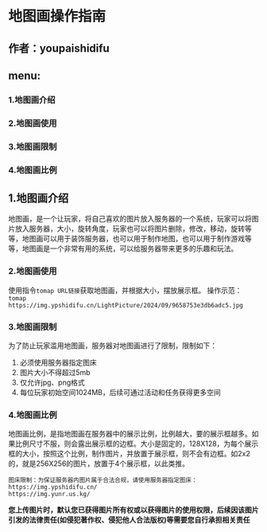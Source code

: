 # 地图画操作指南
## 作者：youpaishidifu
## menu:
### 1.地图画介绍
### 2.地图画使用
### 3.地图画限制
### 4.地图画比例

## 1.地图画介绍
地图画，是一个让玩家，将自己喜欢的图片放入服务器的一个系统，玩家可以将图片放入服务器，大小，旋转角度，玩家也可以将图片删除，修改，移动，旋转等等，地图画可以用于装饰服务器，也可以用于制作地图，也可以用于制作游戏等等，地图画是一个非常有用的系统，可以给服务器带来更多的乐趣和玩法。

### 2.地图画使用
使用指令`tomap URL链接`获取地图画，并根据大小，摆放展示框。
操作示范：
`tomap https://img.ypshidifu.cn/LightPicture/2024/09/9658753e3db6adc5.jpg`

### 3.地图画限制
为了防止玩家滥用地图画，服务器对地图画进行了限制，限制如下：
1. 必须使用服务器指定图床
2. 图片大小不得超过5mb
3. 仅允许jpg、png格式
4. 每位玩家初始空间1024MB，后续可通过活动和任务获得更多空间

### 4.地图画比例
地图画比例，是指地图画在服务器中的展示比例，比例越大，要的展示框越多。如果比例尺寸不服，则会露出展示框的边框。大小是固定的，128X128，为每个展示框的大小，按照这个比例，制作图片，并放置于展示框，则不会有边框。如2x2的，就是256X256的图片，放置于4个展示框，以此类推。


```
图床限制：为保证服务器内图片属于合法合规，请使用服务器指定图床：https://img.ypshidifu.cn/ 
https://img.yunr.us.kg/
```

**您上传图片时，默认您已获得图片所有权或以获得图片的使用权限，后续因该图片引发的法律责任(如侵犯著作权、侵犯他人合法版权)等需要您自行承担相关责任**


